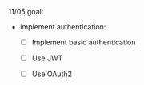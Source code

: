 11/05 goal:
- implement authentication:
  - [ ] Implement basic authentication
  - [ ] Use JWT
  - [ ] Use OAuth2

